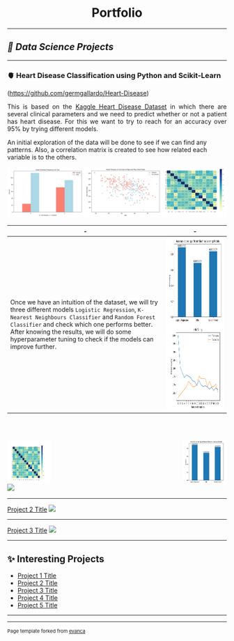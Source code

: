 <h1 style="text-align: center;"><b> Portfolio </b></h1>


---

## ***🌊 Data Science Projects***

---

### 🫀 Heart Disease Classification using Python and Scikit-Learn  
(https://github.com/germgallardo/Heart-Disease)

<p style="text-align:justify;">This is based on the <a href="https://www.kaggle.com/datasets/redwankarimsony/heart-disease-data/">Kaggle Heart Disease Dataset</a> in which there are several clinical parameters and we need to predict whether or not a patient has heart disease. For this we want to try to reach for an accuracy over 95% by trying different models.<br>  
  
An initial exploration of the data will be done to see if we can find any patterns. Also, a correlation matrix is created to see how related each variable is to the others.</p>

<img src="/images/data_exploration.png?raw=true">

| - | - |
| --- | --- |
| Once we have an intuition of the dataset, we will try three different models `Logistic Regression`, `K-Nearest Neighbours Classifier` and `Random Forest Classifier` and check which one performs better. After knowing the results, we will do some hyperparameter tuning to check if the models can improve further. | <img align="right" width="1000" height="400" src="/images/model_comparison2.png?raw=true"/> |

<br><br> 

<img align="center" width="100" height="100" src="/images/heart_disease_corr_matrix.png?raw=true"/>

<img align="right" width="100" height="100" src="/images/heart_disease_acc_models.png?raw=true"/>
<br>
<img src="images/dummy_thumbnail.jpg?raw=true"/>

---
[Project 2 Title](/pdf/sample_presentation.pdf)
<img src="images/dummy_thumbnail.jpg?raw=true"/>

---
[Project 3 Title](http://example.com/)
<img src="images/dummy_thumbnail.jpg?raw=true"/>

---

## **✨ Interesting Projects**

- [Project 1 Title](http://example.com/)
- [Project 2 Title](http://example.com/)
- [Project 3 Title](http://example.com/)
- [Project 4 Title](http://example.com/)
- [Project 5 Title](http://example.com/)

---




---
<p style="font-size:11px">Page template forked from <a href="https://github.com/evanca/quick-portfolio">evanca</a></p>
<!-- Remove above link if you don't want to attibute -->
